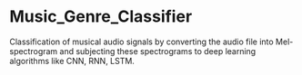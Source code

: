 # Music_Genre_Classifier
Classification of musical audio signals by converting the audio file into Mel-spectrogram and subjecting these spectrograms to deep learning algorithms like CNN, RNN, LSTM.
